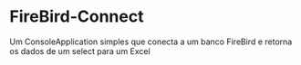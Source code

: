 # FireBird-Connect
Um ConsoleApplication simples que conecta a um banco FireBird e retorna os dados de um select para um Excel
